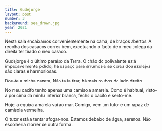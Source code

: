 ```yaml
---
title: Gudejorge
layout: post
number: 3
background: sea_drown.jpg
year: 2021
---
```


Nesta sala encaixamos convenientemente na cama, de braços abertos. A recolha dos casacos correu bem, excetuando o facto de o meu colega da direita ter tirado o meu casaco.

Gudejorge é o último paraíso da Terra. O chão do polivalente está impecavelmente polido, há espaço para arrumos e as cores dos azulejos são claras e harmoniosas.

Dou-te a minha caneta, Não ta ia tirar, há mais roubos do lado direito.

No meu cacifo tenho apenas uma camisola amarela. Como é habitual, visto-a por cima da minha interior branca, fecho o cacifo e sento-me.

Hoje, a equipa amarela vai ao mar. Comigo, vem um tutor e um rapaz de camisola vermelha.

O tutor está a tentar afogar-nos. Estamos debaixo de água, serenos. Não escolheria morrer de outra forma.

